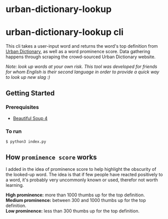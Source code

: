 # urban-dictionary-lookup


# urban-dictionary-lookup cli

This cli takes a user-input word and returns the word's top definition from [Urban Dictionary](https://www.urbandictionary.com/), as well as a word prominence score. Data gathering happens through scraping the crowd-sourced Urban Dictionary website.

*Note: look up words at your own risk. This tool was developed for friends for whom English is their second language in order to provide a quick way to look up new slag :)*

## Getting Started

### Prerequisites

* [Beautiful Soup 4](https://www.crummy.com/software/BeautifulSoup/bs4/doc/)

### To run

`$ python3 index.py`


## How `prominence score` works

I added in the idea of prominence score to help highlight the obscurity of the looked-up word. The idea is that if few people have reacted positively to a word, it's probably very uncommonly known or used, therefor not worth learning.

**High prominence:** more than 1000 thumbs up for the top definition. <br>
**Medium prominence:** between 300 and 1000 thumbs up for the top definition. <br>
**Low prominence:** less than 300 thumbs up for the top definition. 
